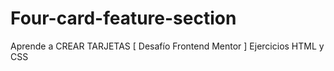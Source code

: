 # Four-card-feature-section
Aprende a CREAR TARJETAS [ Desafío Frontend Mentor ] Ejercicios HTML y CSS
